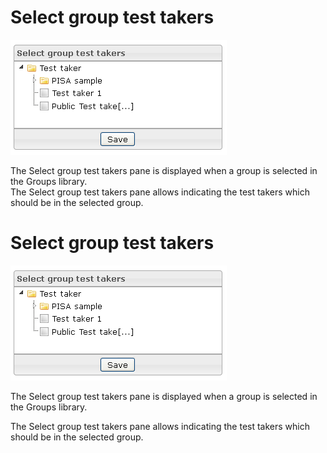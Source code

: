 <!--
author:
    - 'Jérôme Bogaerts'
created_at: '2012-04-03 15:26:45'
updated_at: '2013-03-13 13:57:50'
tags:
    - 'Manage Groups'
-->

Select group test takers
========================

![](../resources/groups-selectgrouptesttakers.png)

The Select group test takers pane is displayed when a group is selected in the Groups library.\
The Select group test takers pane allows indicating the test takers which should be in the selected group.

Select group test takers
========================

![](../resources/groups-selectgrouptesttakers.png)

The Select group test takers pane is displayed when a group is selected in the Groups library.<br/>

The Select group test takers pane allows indicating the test takers which should be in the selected group.


